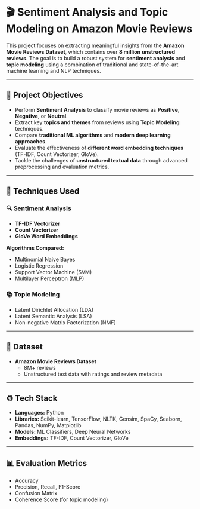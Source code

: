 # 🎬 Sentiment Analysis and Topic Modeling on Amazon Movie Reviews

This project focuses on extracting meaningful insights from the **Amazon Movie Reviews Dataset**, which contains over **8 million unstructured reviews**. The goal is to build a robust system for **sentiment analysis** and **topic modeling** using a combination of traditional and state-of-the-art machine learning and NLP techniques.

---

## 📌 Project Objectives

- Perform **Sentiment Analysis** to classify movie reviews as **Positive**, **Negative**, or **Neutral**.
- Extract key **topics and themes** from reviews using **Topic Modeling** techniques.
- Compare **traditional ML algorithms** and **modern deep learning approaches**.
- Evaluate the effectiveness of **different word embedding techniques** (TF-IDF, Count Vectorizer, GloVe).
- Tackle the challenges of **unstructured textual data** through advanced preprocessing and evaluation metrics.

---

## 🧠 Techniques Used

### 🔍 Sentiment Analysis
- **TF-IDF Vectorizer**
- **Count Vectorizer**
- **GloVe Word Embeddings**

**Algorithms Compared:**
- Multinomial Naive Bayes
- Logistic Regression
- Support Vector Machine (SVM)
- Multilayer Perceptron (MLP)

### 📚 Topic Modeling
- Latent Dirichlet Allocation (LDA)
- Latent Semantic Analysis (LSA)
- Non-negative Matrix Factorization (NMF)

---

## 📂 Dataset

- **Amazon Movie Reviews Dataset**
    - 8M+ reviews
    - Unstructured text data with ratings and review metadata

---

## ⚙️ Tech Stack

- **Languages:** Python
- **Libraries:** Scikit-learn, TensorFlow, NLTK, Gensim, SpaCy, Seaborn, Pandas, NumPy, Matplotlib
- **Models:** ML Classifiers, Deep Neural Networks
- **Embeddings:** TF-IDF, Count Vectorizer, GloVe

---

## 📊 Evaluation Metrics

- Accuracy
- Precision, Recall, F1-Score
- Confusion Matrix
- Coherence Score (for topic modeling)



